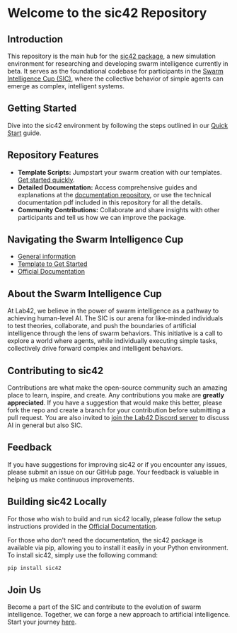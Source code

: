 # Welcome to the sic42 Repository

## Introduction

This repository is the main hub for the [sic42 package](https://github.com/lab42-global/sic42), a new simulation environment for researching and developing swarm intelligence currently in beta. It serves as the foundational codebase for participants in the [Swarm Intelligence Cup (SIC)](https://lab42.global/sic/), where the collective behavior of simple agents can emerge as complex, intelligent systems.

## Getting Started

Dive into the sic42 environment by following the steps outlined in our [Quick Start](https://sic.lab42.global/quick-start/) guide.

## Repository Features

- **Template Scripts:** Jumpstart your swarm creation with our templates. [Get started quickly](https://github.com/lab42-global/sic42-template).
- **Detailed Documentation:** Access comprehensive guides and explanations at the [documentation repository](https://github.com/lab42-global/sic42-doc), or use the
  technical documentation pdf included in this repository for all the details.
- **Community Contributions:** Collaborate and share insights with other participants and tell us how we can improve the package.

## Navigating the Swarm Intelligence Cup

- [General information](https://lab42.global/sic/)
- [Template to Get Started](https://github.com/lab42-global/sic42-template)
- [Official Documentation](https://sic.lab42.global)

## About the Swarm Intelligence Cup

At Lab42, we believe in the power of swarm intelligence as a pathway to achieving human-level AI. The SIC is our arena for like-minded individuals to test theories, collaborate, and push the boundaries of artificial intelligence through the lens of swarm behaviors. This initiative is a call to explore a world where agents, while individually executing simple tasks, collectively drive forward complex and intelligent behaviors.

## Contributing to sic42

Contributions are what make the open-source community such an amazing place to learn, inspire, and create. Any contributions you make are **greatly appreciated**. If you have a suggestion that would make this better, please fork the repo and create a branch for your contribution before submitting a pull request. You are also invited to [join the Lab42 Discord server](https://discord.gg/waRCYPEc6C) to discuss AI in general but also SIC.

## Feedback

If you have suggestions for improving sic42 or if you encounter any issues, please submit an issue on our GitHub page. Your feedback is valuable in helping us make continuous improvements.

## Building sic42 Locally

For those who wish to build and run sic42 locally, please follow the setup instructions provided in the [Official Documentation](https://sic.lab42.global).

For those who don't need the documentation, the sic42 package is available via pip, allowing you to install it easily in your Python environment. To install sic42, simply use the following command:

```bash
pip install sic42
```

## Join Us

Become a part of the SIC and contribute to the evolution of swarm intelligence. Together, we can forge a new approach to artificial intelligence. Start your journey [here](https://lab42.global/sic/registration/).
